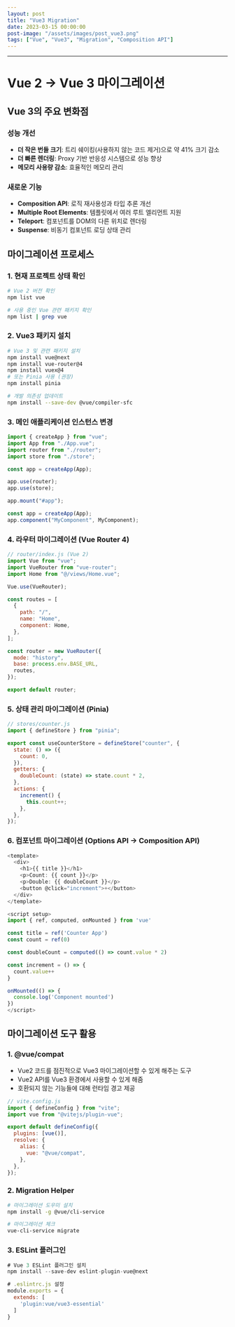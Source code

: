 ```yaml
---
layout: post
title: "Vue3 Migration"
date: 2023-03-15 00:00:00
post-image: "/assets/images/post_vue3.png"
tags: ["Vue", "Vue3", "Migration", "Composition API"]
---
```


---

# Vue 2 -> Vue 3 마이그레이션

## Vue 3의 주요 변화점

### 성능 개선

- **더 작은 번들 크기**: 트리 쉐이킹(사용하지 않는 코드 제거)으로 약 41% 크기 감소
- **더 빠른 렌더링**: Proxy 기반 반응성 시스템으로 성능 향상
- **메모리 사용량 감소**: 효율적인 메모리 관리

### 새로운 기능

- **Composition API**: 로직 재사용성과 타입 추론 개선
- **Multiple Root Elements**: 템플릿에서 여러 루트 엘리먼트 지원
- **Teleport**: 컴포넌트를 DOM의 다른 위치로 렌더링
- **Suspense**: 비동기 컴포넌트 로딩 상태 관리

## 마이그레이션 프로세스

### 1. 현재 프로젝트 상태 확인

```bash
# Vue 2 버전 확인
npm list vue

# 사용 중인 Vue 관련 패키지 확인
npm list | grep vue
```

### 2. Vue3 패키지 설치

```bash
# Vue 3 및 관련 패키지 설치
npm install vue@next
npm install vue-router@4
npm install vuex@4
# 또는 Pinia 사용 (권장)
npm install pinia

# 개발 의존성 업데이트
npm install --save-dev @vue/compiler-sfc
```

### 3. 메인 애플리케이션 인스턴스 변경

```javascript
import { createApp } from "vue";
import App from "./App.vue";
import router from "./router";
import store from "./store";

const app = createApp(App);

app.use(router);
app.use(store);

app.mount("#app");
```

```javascript
const app = createApp(App);
app.component("MyComponent", MyComponent);
```

### 4. 라우터 마이그레이션 (Vue Router 4)

```javascript
// router/index.js (Vue 2)
import Vue from "vue";
import VueRouter from "vue-router";
import Home from "@/views/Home.vue";

Vue.use(VueRouter);

const routes = [
  {
    path: "/",
    name: "Home",
    component: Home,
  },
];

const router = new VueRouter({
  mode: "history",
  base: process.env.BASE_URL,
  routes,
});

export default router;
```

### 5. 상태 관리 마이그레이션 (Pinia)

```javascript
// stores/counter.js
import { defineStore } from "pinia";

export const useCounterStore = defineStore("counter", {
  state: () => ({
    count: 0,
  }),
  getters: {
    doubleCount: (state) => state.count * 2,
  },
  actions: {
    increment() {
      this.count++;
    },
  },
});
```

### 6. 컴포넌트 마이그레이션 (Options API -> Composition API)

```javascript
<template>
  <div>
    <h1>{{ title }}</h1>
    <p>Count: {{ count }}</p>
    <p>Double: {{ doubleCount }}</p>
    <button @click="increment">+</button>
  </div>
</template>

<script setup>
import { ref, computed, onMounted } from 'vue'

const title = ref('Counter App')
const count = ref(0)

const doubleCount = computed(() => count.value * 2)

const increment = () => {
  count.value++
}

onMounted(() => {
  console.log('Component mounted')
})
</script>
```

## 마이그레이션 도구 활용

### 1. @vue/compat

- Vue2 코드를 점진적으로 Vue3 마이그레이션할 수 있게 해주는 도구
- Vue2 API를 Vue3 환경에서 사용할 수 있게 해줌
- 호환되지 않는 기능들에 대해 런타임 경고 제공

```javascript
// vite.config.js
import { defineConfig } from "vite";
import vue from "@vitejs/plugin-vue";

export default defineConfig({
  plugins: [vue()],
  resolve: {
    alias: {
      vue: "@vue/compat",
    },
  },
});
```

### 2. Migration Helper

```bash
# 마이그레이션 도우미 설치
npm install -g @vue/cli-service

# 마이그레이션 체크
vue-cli-service migrate
```

### 3. ESLint 플러그인

```javascript
# Vue 3 ESLint 플러그인 설치
npm install --save-dev eslint-plugin-vue@next

# .eslintrc.js 설정
module.exports = {
  extends: [
    'plugin:vue/vue3-essential'
  ]
}
```
